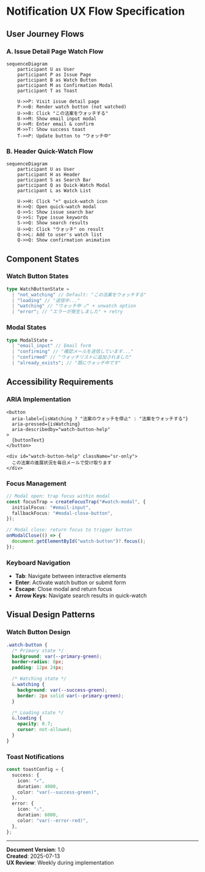 # Notification UX Flow Specification

## User Journey Flows

### A. Issue Detail Page Watch Flow

```mermaid
sequenceDiagram
    participant U as User
    participant P as Issue Page
    participant B as Watch Button
    participant M as Confirmation Modal
    participant T as Toast

    U->>P: Visit issue detail page
    P->>B: Render watch button (not watched)
    U->>B: Click "この法案をウォッチする"
    B->>M: Show email input modal
    U->>M: Enter email & confirm
    M->>T: Show success toast
    T->>P: Update button to "ウォッチ中"
```

### B. Header Quick-Watch Flow

```mermaid
sequenceDiagram
    participant U as User
    participant H as Header
    participant S as Search Bar
    participant Q as Quick-Watch Modal
    participant L as Watch List

    U->>H: Click "+" quick-watch icon
    H->>Q: Open quick-watch modal
    Q->>S: Show issue search bar
    U->>S: Type issue keywords
    S->>Q: Show search results
    U->>Q: Click "ウォッチ" on result
    Q->>L: Add to user's watch list
    Q->>Q: Show confirmation animation
```

## Component States

### Watch Button States

```typescript
type WatchButtonState =
  | "not_watching" // Default: "この法案をウォッチする"
  | "loading" // "送信中..."
  | "watching" // "ウォッチ中 ✓" + unwatch option
  | "error"; // "エラーが発生しました" + retry
```

### Modal States

```typescript
type ModalState =
  | "email_input" // Email form
  | "confirming" // "確認メールを送信しています..."
  | "confirmed" // "ウォッチリストに追加されました"
  | "already_exists"; // "既にウォッチ中です"
```

## Accessibility Requirements

### ARIA Implementation

```tsx
<button
  aria-label={isWatching ? "法案のウォッチを停止" : "法案をウォッチする"}
  aria-pressed={isWatching}
  aria-describedby="watch-button-help"
>
  {buttonText}
</button>

<div id="watch-button-help" className="sr-only">
  この法案の進展状況を毎日メールで受け取ります
</div>
```

### Focus Management

```typescript
// Modal open: trap focus within modal
const focusTrap = createFocusTrap("#watch-modal", {
  initialFocus: "#email-input",
  fallbackFocus: "#modal-close-button",
});

// Modal close: return focus to trigger button
onModalClose(() => {
  document.getElementById("watch-button")?.focus();
});
```

### Keyboard Navigation

- **Tab**: Navigate between interactive elements
- **Enter**: Activate watch button or submit form
- **Escape**: Close modal and return focus
- **Arrow Keys**: Navigate search results in quick-watch

## Visual Design Patterns

### Watch Button Design

```css
.watch-button {
  /* Primary state */
  background: var(--primary-green);
  border-radius: 8px;
  padding: 12px 24px;

  /* Watching state */
  &.watching {
    background: var(--success-green);
    border: 2px solid var(--primary-green);
  }

  /* Loading state */
  &.loading {
    opacity: 0.7;
    cursor: not-allowed;
  }
}
```

### Toast Notifications

```typescript
const toastConfig = {
  success: {
    icon: "✓",
    duration: 4000,
    color: "var(--success-green)",
  },
  error: {
    icon: "⚠️",
    duration: 6000,
    color: "var(--error-red)",
  },
};
```

---

**Document Version**: 1.0  
**Created**: 2025-07-13  
**UX Review**: Weekly during implementation

